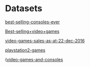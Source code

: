 # Datasets

[best-selling-consoles-ever](https://www.kaggle.com/datasets/themrityunjaypathak/best-selling-consoles-ever)

[Best-selling+video+games](https://www.kaggle.com/datasets/panoskalsos/bestselling-video-games?select=Best-selling+video+games.xlsx)

[video-games-sales-as-at-22-dec-2016](https://www.kaggle.com/datasets/xtyscut/video-games-sales-as-at-22-dec-2016csv)

[playstation2-games](https://www.kaggle.com/datasets/japandata509/playstation2-games)

([video-games-and-consoles](https://www.kaggle.com/datasets/thatdatasciguy/video-games-and-consoles?select=platforms.csv)
